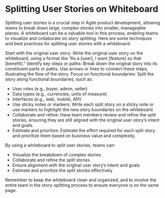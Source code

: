 # Splitting User Stories on Whiteboard

Splitting user stories is a crucial step in Agile product development, allowing teams to break down large, complex stories into smaller, manageable pieces. A whiteboard can be a valuable tool in this process, enabling teams to visualize and collaborate on story splitting. Here are some techniques and best practices for splitting user stories with a whiteboard:

Start with the original user story: Write the original user story on the whiteboard, using a format like “As a [user], I want [feature] so that [benefit].”
Identify key steps or paths: Break down the original story into its constituent parts or paths. Use arrows or lines to connect these steps, illustrating the flow of the story.
Focus on functional boundaries: Split the story along functional boundaries, such as:

- User roles (e.g., buyer, admin, seller)
- Data types (e.g., currencies, units of measure)
- Interfaces (e.g., web, mobile, API)
- Use sticky notes or markers: Write each split story on a sticky note or use markers to highlight the new story boundaries on the whiteboard.
- Collaborate and refine: Have team members review and refine the split stories, ensuring they are still aligned with the original user story’s intent and goals.
- Estimate and prioritize: Estimate the effort required for each split story and prioritize them based on business value and complexity.

By using a whiteboard to split user stories, teams can:

- Visualize the breakdown of complex stories
- Collaborate and refine the split stories
- Ensure alignment with the original user story’s intent and goals
- Estimate and prioritize the split stories effectively

Remember to keep the whiteboard clean and organized, and to involve the entire team in the story-splitting process to ensure everyone is on the same page.
